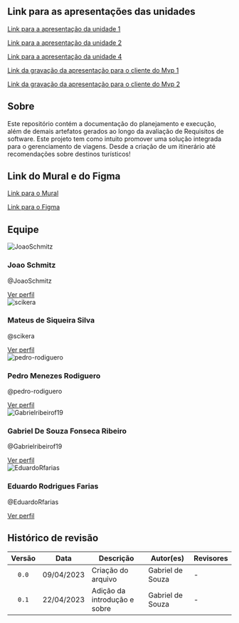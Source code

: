 ## Link para as apresentações das unidades

<a href="https://youtu.be/pDSMaeipmTE"> Link para a apresentação da unidade 1</a>

<a href="https://youtu.be/hxYFbL8RVpI"> Link para a apresentação da unidade 2</a>

<a href= "https://youtu.be/bC1H2pZSZYM"> Link para a apresentação da unidade 4</a>

[Link da gravação da apresentação para o cliente do Mvp 1](https://youtu.be/M7iDWWLVH5U)
<br>

[Link da gravação da apresentação para o cliente do Mvp 2](https://youtu.be/RGKqq9TrIJY)
<br>

## Sobre

Este repositório contém a documentação do planejamento e execução, além de demais artefatos gerados ao longo da avaliação de Requisitos de software. Este projeto tem como intuito promover uma solução integrada para o gerenciamento de viagens. Desde a criação de um itinerário até recomendações sobre destinos turísticos!

## Link do Mural e do Figma

<a href="https://app.mural.co/t/unb9171/m/unb9171/1683643223760/8c24a764192b34855b7c5ad855dacdc7e5f25e13?sender=ueeaf0301241260f6a07d2699"> Link para o Mural </a>

<a href="https://www.figma.com/file/TOP3NQNDvj0HffJIbydFP6/M%C3%B3Viagem-(Copy)?type=design&node-id=0%3A1&mode=design&t=dkE1zCgJIY4lxcuK-1"> Link para o Figma </a>

## Equipe

<div class="card">
  <img src="https://github.com/JoaoSchmitz.png" alt="JoaoSchmitz">
  <div class="info">
    <h3>Joao Schmitz</h3>
    <p>@JoaoSchmitz</p>
    <a href="https://github.com/JoaoSchmitz">Ver perfil</a>
  </div>
</div>
<div class="card">
  <img src="https://github.com/scikera.png" alt="scikera">
  <div class="info">
    <h3>Mateus de Siqueira Silva</h3>
    <p>@scikera</p>
    <a href="https://github.com/scikera">Ver perfil</a>
  </div>
</div>
<div class="card">
  <img src="https://github.com/pedro-rodiguero.png" alt="pedro-rodiguero">
  <div class="info">
    <h3>Pedro Menezes Rodiguero</h3>
    <p>@pedro-rodiguero</p>
    <a href="https://github.com/pedro-rodiguero">Ver perfil</a>
  </div>
</div>
<div class="card">
  <img src="https://github.com/Gabrielribeirof19.png" alt="Gabrielribeirof19">
  <div class="info">
    <h3>Gabriel De Souza Fonseca Ribeiro</h3>
    <p>@Gabrielribeirof19</p>
    <a href="https://github.com/Gabrielribeirof19">Ver perfil</a>
  </div>
</div>
<div class="card">
  <img src="https://github.com/Eduardo-RFarias.png" alt="EduardoRfarias">
  <div class="info">
    <h3>Eduardo Rodrigues Farias</h3>
    <p>@EduardoRfarias</p>
    <a href="https://github.com/Eduardo-RFarias">Ver perfil</a>
  </div>
</div>

## Histórico de revisão

| Versão |    Data    | Descrição                    | Autor(es)        | Revisores |
| :----: | :--------: | ---------------------------- | ---------------- | --------- |
| `0.0`  | 09/04/2023 | Criação do arquivo           | Gabriel de Souza | -         |
| `0.1`  | 22/04/2023 | Adição da introdução e sobre | Gabriel de Souza | -         |
